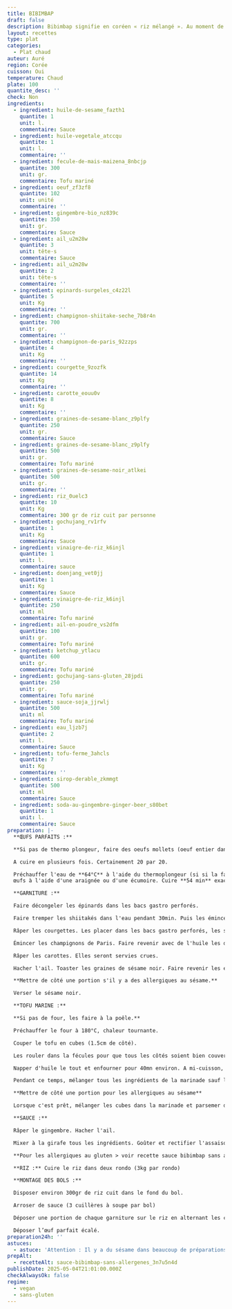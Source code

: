 ```yaml
---
title: BIBIMBAP
draft: false
description: Bibimbap signifie en coréen « riz mélangé ». Au moment de la dégustation, chaque convive mélange son bol.
layout: recettes
type: plat
categories:
  - Plat chaud
auteur: Auré
region: Corée
cuisson: Oui
temperature: Chaud
plate: 100
quantite_desc: ''
check: Non
ingredients:
  - ingredient: huile-de-sesame_fazth1
    quantite: 1
    unit: l.
    commentaire: Sauce
  - ingredient: huile-vegetale_atccqu
    quantite: 1
    unit: l.
    commentaire: ''
  - ingredient: fecule-de-mais-maizena_8nbcjp
    quantite: 300
    unit: gr.
    commentaire: Tofu mariné
  - ingredient: oeuf_zf3zf8
    quantite: 102
    unit: unité
    commentaire: ''
  - ingredient: gingembre-bio_nz839c
    quantite: 350
    unit: gr.
    commentaire: Sauce
  - ingredient: ail_u2m28w
    quantite: 3
    unit: tête·s
    commentaire: Sauce
  - ingredient: ail_u2m28w
    quantite: 2
    unit: tête·s
    commentaire: ''
  - ingredient: epinards-surgeles_c4z22l
    quantite: 5
    unit: Kg
    commentaire: ''
  - ingredient: champignon-shiitake-seche_7b8r4n
    quantite: 700
    unit: gr.
    commentaire: ''
  - ingredient: champignon-de-paris_92zzps
    quantite: 4
    unit: Kg
    commentaire: ''
  - ingredient: courgette_9zozfk
    quantite: 14
    unit: Kg
    commentaire: ''
  - ingredient: carotte_eouu0v
    quantite: 8
    unit: Kg
    commentaire: ''
  - ingredient: graines-de-sesame-blanc_z9plfy
    quantite: 250
    unit: gr.
    commentaire: Sauce
  - ingredient: graines-de-sesame-blanc_z9plfy
    quantite: 500
    unit: gr.
    commentaire: Tofu mariné
  - ingredient: graines-de-sesame-noir_atlkei
    quantite: 500
    unit: gr.
    commentaire: ''
  - ingredient: riz_0uelc3
    quantite: 10
    unit: Kg
    commentaire: 300 gr de riz cuit par personne
  - ingredient: gochujang_rv1rfv
    quantite: 1
    unit: Kg
    commentaire: Sauce
  - ingredient: vinaigre-de-riz_k6injl
    quantite: 1
    unit: l.
    commentaire: sauce
  - ingredient: doenjang_vet0jj
    quantite: 1
    unit: Kg
    commentaire: Sauce
  - ingredient: vinaigre-de-riz_k6injl
    quantite: 250
    unit: ml
    commentaire: Tofu mariné
  - ingredient: ail-en-poudre_vs2dfm
    quantite: 100
    unit: gr.
    commentaire: Tofu mariné
  - ingredient: ketchup_ytlacu
    quantite: 600
    unit: gr.
    commentaire: Tofu mariné
  - ingredient: gochujang-sans-gluten_28jpdi
    quantite: 250
    unit: gr.
    commentaire: Tofu mariné
  - ingredient: sauce-soja_jjrwlj
    quantite: 500
    unit: ml
    commentaire: Tofu mariné
  - ingredient: eau_ljzb7j
    quantite: 2
    unit: l.
    commentaire: Sauce
  - ingredient: tofu-ferme_3ahcls
    quantite: 7
    unit: Kg
    commentaire: ''
  - ingredient: sirop-derable_zkmmgt
    quantite: 500
    unit: ml
    commentaire: Sauce
  - ingredient: soda-au-gingembre-ginger-beer_s80bet
    quantite: 1
    unit: l.
    commentaire: Sauce
preparation: |-
  **ŒUFS PARFAITS :**

  **Si pas de thermo plongeur, faire des oeufs mollets (oeuf entier dans l'eau bouillante vinaigrée pendant 5min30)**

  A cuire en plusieurs fois. Certainement 20 par 20. 

  Préchauffer l'eau de **64°C** à l'aide du thermoplongeur (si si la famille!). Plonger les
  œufs à l'aide d'une araignée ou d'une écumoire. Cuire **54 min** exactement! Retirer les œufs à l'écumoire. Réserver.

  **GARNITURE :**

  Faire décongeler les épinards dans les bacs gastro perforés.

  Faire tremper les shiitakés dans l'eau pendant 30min. Puis les émincer.

  Râper les courgettes. Les placer dans les bacs gastro perforés, les saler afin qu'elles perdent leur eau. Plus tard, bien les essorer à la main (propre). Elles seront servies crues.

  Émincer les champignons de Paris. Faire revenir avec de l'huile les deux sortes de champignons à feu vif dans le wok. Saler.

  Râper les carottes. Elles seront servies crues.

  Hacher l'ail. Toaster les graines de sésame noir. Faire revenir les épinards au wok. Verser l'ail en fin de cuisson.

  **Mettre de côté une portion s'il y a des allergiques au sésame.**

  Verser le sésame noir.

  **TOFU MARINE :**

  **Si pas de four, les faire à la poêle.**

  Préchauffer le four à 180°C, chaleur tournante.

  Couper le tofu en cubes (1.5cm de côté).

  Les rouler dans la fécules pour que tous les côtés soient bien couverts. Déposer sur plaques de cuisson sulfurisées.

  Napper d'huile le tout et enfourner pour 40mn environ. A mi-cuisson, les tourner pour que le dessous des cubes soit au dessus. Les cubes devraient avoir gonflé, si ce n'est pas le cas laisser encore un peu au four.

  Pendant ce temps, mélanger tous les ingrédients de la marinade sauf le sésame. Attention le Gochujang doit être sans gluten!

  **Mettre de côté une portion pour les allergiques au sésame**

  Lorsque c'est prêt, mélanger les cubes dans la marinade et parsemer de sésame blanc

  **SAUCE :**

  Râper le gingembre. Hacher l'ail.

  Mixer à la girafe tous les ingrédients. Goûter et rectifier l'assaisonnement. Si la sauce est trop épaisse, la délayer avec plus d'eau.

  **Pour les allergiques au gluten > voir recette sauce bibimbap sans allergènes.**

  **RIZ :** Cuire le riz dans deux rondo (3kg par rondo)

  **MONTAGE DES BOLS :**

  Disposer environ 300gr de riz cuit dans le fond du bol.

  Arroser de sauce (3 cuillères à soupe par bol)

  Déposer une portion de chaque garniture sur le riz en alternant les couleurs.

  Déposer l’œuf parfait écalé.
preparation24h: ''
astuces:
  - astuce: 'Attention : Il y a du sésame dans beaucoup de préparations. Et il y a du gluten dans le gochujan et le doenjang.'
prepAlt:
  - recetteAlt: sauce-bibimbap-sans-allergenes_3n7u5n4d
publishDate: 2025-05-04T21:01:00.000Z
checkAlwaysOk: false
regime:
  - vegan
  - sans-gluten
---
```


